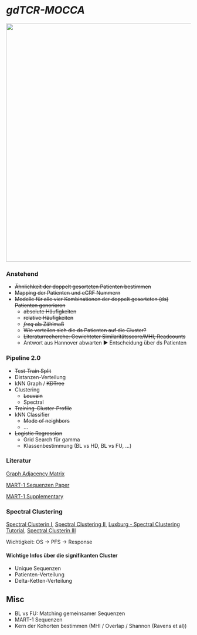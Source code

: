 # _gdTCR-MOCCA_

<img src="https://user-images.githubusercontent.com/73899443/151515795-2c45bcef-43d8-4958-9fa8-4adccffc2eb4.jpg" width="650">

### Anstehend
- ~~Ähnlichkeit der doppelt gesorteten Patienten bestimmen~~
- ~~Mapping der Patienten und eCRF Nummern~~
- ~~Modelle für alle vier Kombinationen der doppelt gesorteten (ds) Patienten generieren~~
  - ~~absolute Häufigkeiten~~
  - ~~relative Häufigkeiten~~
  - ~~_freq_ als Zählmaß~~
  - ~~Wie verteilen sich die ds Patienten auf die Cluster?~~
  - ~~Literaturrecherche: Gewichteter Similaritätsscore/MHI, Readcounts~~
  - Antwort aus Hannover abwarten ▶️ Entscheidung über ds Patienten
 

### Pipeline 2.0
- ~~Test-Train Split~~
- Distanzen-Verteilung
- kNN Graph / ~~KDTree~~
- Clustering
  - ~~Louvain~~
  - Spectral
- ~~Training-Cluster-Profile~~
- kNN Classifier
  - ~~Mode of neighbors~~
  - ...
- ~~Logistic Regression~~
  - Grid Search für gamma
  - Klassenbestimmung (BL vs HD, BL vs FU, ...)

### Literatur
[Graph Adjacency Matrix](https://ieeexplore.ieee.org/document/8659769)

[MART-1 Sequenzen Paper](https://github.com/donEnno/gamma_delta/files/7957292/Sci.Immunol.Benveniste_eaav4036.full.pdf)

[MART-1 Supplementary](https://github.com/donEnno/gamma_delta/files/7957293/SM_Generation.and.molecular.recognition.of.mel.pdf)

### Spectral Clustering
[Spectral Clusterin I](https://towardsdatascience.com/spectral-clustering-aba2640c0d5b), [Spectral Clustering II](https://towardsdatascience.com/spectral-graph-clustering-and-optimal-number-of-clusters-estimation-32704189afbe), [Luxburg - Spectral Clustering Tutorial](http://www.tml.cs.uni-tuebingen.de/team/luxburg/publications/Luxburg07_tutorial.pdf), [Spectral Clusterin III](http://web.cs.ucla.edu/~yzsun/classes/2017Winter_CS249/Slides/Clustering2.pdf)




Wichtigkeit: OS -> PFS -> Response

#### Wichtige Infos über die signifikanten Cluster
- Unique Sequenzen
- Patienten-Verteilung
- Delta-Ketten-Verteilung


## Misc
- BL vs FU: Matching gemeinsamer Sequenzen
- MART-1 Sequenzen 
- Kern der Kohorten bestimmen (MHI / Overlap / Shannon (Ravens et al))
